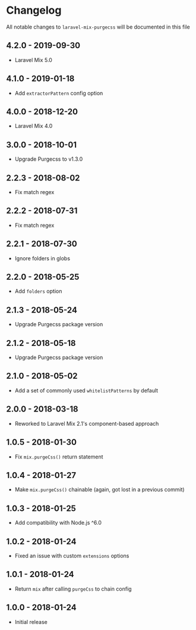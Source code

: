 # Changelog

All notable changes to `laravel-mix-purgecss` will be documented in this file

## 4.2.0 - 2019-09-30
- Laravel Mix 5.0

## 4.1.0 - 2019-01-18
- Add `extractorPattern` config option

## 4.0.0 - 2018-12-20
- Laravel Mix 4.0

## 3.0.0 - 2018-10-01
- Upgrade Purgecss to v1.3.0

## 2.2.3 - 2018-08-02
- Fix match regex

## 2.2.2 - 2018-07-31
- Fix match regex

## 2.2.1 - 2018-07-30
- Ignore folders in globs

## 2.2.0 - 2018-05-25
- Add `folders` option

## 2.1.3 - 2018-05-24
- Upgrade Purgecss package version

## 2.1.2 - 2018-05-18
- Upgrade Purgecss package version

## 2.1.0 - 2018-05-02
- Add a set of commonly used `whitelistPatterns` by default

## 2.0.0 - 2018-03-18
- Reworked to Laravel Mix 2.1's component-based approach

## 1.0.5 - 2018-01-30
- Fix `mix.purgeCss()` return statement

## 1.0.4 - 2018-01-27
- Make `mix.purgeCss()` chainable (again, got lost in a previous commit)

## 1.0.3 - 2018-01-25
- Add compatibility with Node.js ^6.0

## 1.0.2 - 2018-01-24
- Fixed an issue with custom `extensions` options

## 1.0.1 - 2018-01-24
- Return `mix` after calling `purgeCss` to chain config

## 1.0.0 - 2018-01-24
- Initial release
